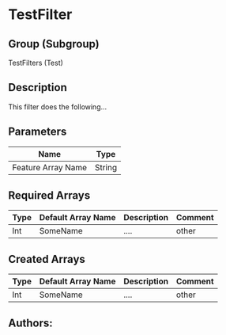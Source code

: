 # TestFilter  #


## Group (Subgroup) ##

TestFilters (Test)


## Description ##

This filter does the following...

## Parameters ##

| Name             | Type |
|------------------|------|
| Feature Array Name | String |

## Required Arrays ##

| Type | Default Array Name | Description | Comment |
|------|--------------------|-------------|---------|
| Int  | SomeName           | ....        | other   |


## Created Arrays ##

| Type | Default Array Name | Description | Comment |
|------|--------------------|-------------|---------|
| Int  | SomeName           | ....        | other   |



## Authors: ##






